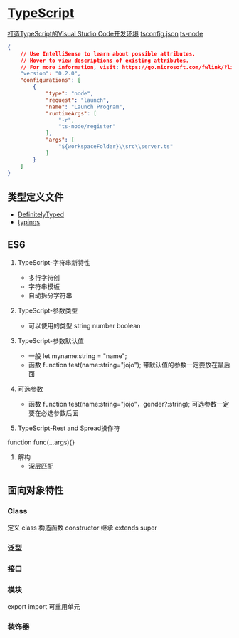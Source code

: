# [TypeScript](https://www.typescriptlang.org/)

[打造TypeScript的Visual Studio Code开发环境](https://zhuanlan.zhihu.com/p/21611724)
[tsconfig.json](http://www.typescriptlang.org/docs/handbook/tsconfig-json.html)
[ts-node](https://github.com/TypeStrong/ts-node)

```json
{
    // Use IntelliSense to learn about possible attributes.
    // Hover to view descriptions of existing attributes.
    // For more information, visit: https://go.microsoft.com/fwlink/?linkid=830387
    "version": "0.2.0",
    "configurations": [
        {
            "type": "node",
            "request": "launch",
            "name": "Launch Program",
            "runtimeArgs": [
                "-r",
                "ts-node/register"
            ],
            "args": [
                "${workspaceFolder}\\src\\server.ts"
            ]
        }
    ]
}
```

## 类型定义文件

- [DefinitelyTyped](http://definitelytyped.org/)
- [typings](https://github.com/typings/typings)

## ES6

1. TypeScript-字符串新特性
    - 多行字符创
    - 字符串模板
    - 自动拆分字符串
1. TypeScript-参数类型
    - 可以使用的类型 string number boolean

1. TypeScript-参数默认值
    - 一般 let myname:string = "name";
    - 函数 function test(name:string="jojo");
    带默认值的参数一定要放在最后面
1. 可选参数
    - 函数 function test(name:string="jojo"，gender?:string);
    可选参数一定要在必选参数后面
1. TypeScript-Rest and Spread操作符

function func(...args){}

1. 解构
    - 深层匹配

## 面向对象特性

### Class

定义 class
构造函数 constructor
继承 extends super

### 泛型

### 接口

### 模块

export
import
可重用单元

### 装饰器
